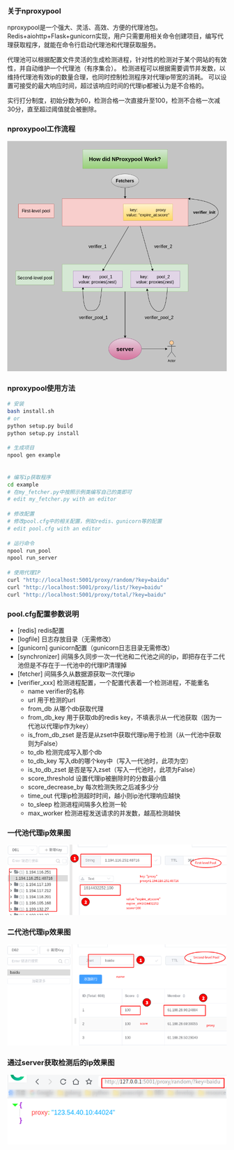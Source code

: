 ### 关于nproxypool
nproxypool是一个强大、灵活、高效、方便的代理池包。
Redis+aiohttp+Flask+gunicorn实现，用户只需要用相关命令创建项目，编写代理获取程序，就能在命令行启动代理池和代理获取服务。

代理池可以根据配置文件灵活的生成检测进程，针对性的检测对于某个网站的有效性，并自动维护一个代理池（有序集合）。
检测进程可以根据需要调节并发数，以维持代理池有效ip的数量合理，也同时控制检测程序对代理ip带宽的消耗。
可以设置可接受的最大响应时间，超过该响应时间的代理ip都被认为是不合格的。

实行打分制度，初始分数为60，检测合格一次直接升至100，检测不合格一次减30分，直至超过阈值就会被删除。

### nproxypool工作流程
![avatar](https://github.com/moqsien/nproxypool/blob/main/docs/proxypool.png)

### nproxypool使用方法

```bash
# 安装
bash install.sh
# or 
python setup.py build
python setup.py install

# 生成项目
npool gen example


# 编写ip获取程序
cd example
# 在my_fetcher.py中按照示例类编写自己的类即可
# edit my_fetcher.py with an editor

# 修改配置
# 修改pool.cfg中的相关配置，例如redis、gunicorn等的配置
# edit pool.cfg with an editor

# 运行命令
npool run_pool
npool run_server

# 使用代理IP
curl "http://localhost:5001/proxy/random/?key=baidu"
curl "http://localhost:5001/proxy/list/?key=baidu"
curl "http://localhost:5001/proxy/total/?key=baidu"
```

### pool.cfg配置参数说明
- [redis] redis配置
- [logfile] 日志存放目录（无需修改）
- [gunicorn] gunicorn配置（gunicorn日志目录无需修改）
- [synchronizer] 间隔多久同步一次一代池和二代池之间的ip，即把存在于二代池但是不存在于一代池中的代理IP清理掉
- [fetcher] 间隔多久从数据源获取一次代理ip
- [verifier_xxx] 检测进程配置，一个配置代表着一个检测进程，不能重名
    - name verifier的名称
    - url 用于检测的url
    - from_db 从哪个db获取代理
    - from_db_key 用于获取db的redis key，不填表示从一代池获取（因为一代池以代理ip作为key）
    - is_from_db_zset 是否是从zset中获取代理ip用于检测（从一代池中获取则为False）
    - to_db 检测完成写入那个db
    - to_db_key 写入db的哪个key中（写入一代池时，此项为空）
    - is_to_db_zset 是否是写入zset（写入一代池时，此项为False）
    - score_threshold 设置代理ip被删除时的分数最小值
    - score_decrease_by 每次检测失败之后减多少分
    - time_out 代理ip检测超时时间，越小则ip池代理响应越快
    - to_sleep 检测进程间隔多久检测一轮
    - max_worker 检测进程发送请求的并发数，越高检测越快
    
### 一代池代理ip效果图
![avatar](https://github.com/moqsien/nproxypool/blob/main/docs/first_level_pool.png)

### 二代池代理ip效果图
![avatar](https://github.com/moqsien/nproxypool/blob/main/docs/second_level_pool.png)

### 通过server获取检测后的ip效果图
![avatar](https://github.com/moqsien/nproxypool/blob/main/docs/random.png)

